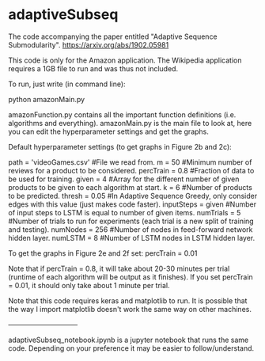 # adaptiveSubseq


The code accompanying the paper entitled "Adaptive Sequence Submodularity".
https://arxiv.org/abs/1902.05981

This code is only for the Amazon application. The Wikipedia application requires a 1GB file to run and was thus not included.

To run, just write (in command line):

python amazonMain.py 


amazonFunction.py contains all the important function definitions (i.e. algorithms and everything).
amazonMain.py is the main file to look at, here you can edit the hyperparameter settings and get the graphs. 

Default hyperparameter settings (to get graphs in Figure 2b and 2c):

path = 'videoGames.csv' #File we read from.
m = 50 #Minimum number of reviews for a product to be considered.
percTrain = 0.8 #Fraction of data to be used for training.
given = 4 #Array for the different number of given products to be given to each algorithm at start.
k = 6 #Number of products to be predicted.
thresh = 0.05 #In Adaptive Sequence Greedy, only consider edges with this value (just makes code faster).
inputSteps = given #Number of input steps to LSTM is equal to number of given items.
numTrials = 5 #Number of trials to run for experiments (each trial is a new split of training and testing).
numNodes = 256 #Number of nodes in feed-forward network hidden layer.
numLSTM = 8 #Number of LSTM nodes in LSTM hidden layer.

To get the graphs in Figure 2e and 2f set: percTrain = 0.01

Note that if percTrain = 0.8, it will take about 20-30 minutes per trial (runtime of each algorithm will be output as it finishes). If you set percTrain = 0.01, it should only take about 1 minute per trial.

Note that this code requires keras and matplotlib to run. It is possible that the way I import matplotlib doesn't work the same way on other machines. 

——————————

adaptiveSubseq_notebook.ipynb is a jupyter notebook that runs the same code. Depending on your preference it may be easier to follow/understand.

